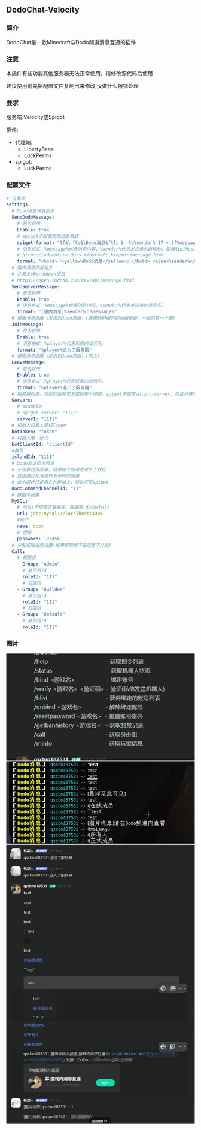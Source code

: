 ## DodoChat-Velocity
### 简介
DodoChat是一款Minecraft与Dodo频道消息互通的插件
### 注意
本插件有些功能其他服务器无法正常使用，请修改源代码后使用

建议使用前先把配置文件复制出来修改,没做什么报错处理
### 要求
服务端:Velocity或Spigot


插件:
- 代理端:
  - LibertyBans
  - LuckPerms
- spigot:
  - LuckPerms
### 配置文件
```yaml
# 设置项
settings:
  # Dodo消息转发相关
  SendDodoMessage:
    # 是否启用
    Enable: true
    # spigot子服使用的消息格式
    spigot-format: "§f§l『§e§lDodo消息§f§l』§r §b%sender% §7-> §f%message%"
    # 消息格式（%message%代表消息内容，%sender%代表发送者的群昵称，使用MiniMessage）
    # https://adventure-docs.minecraft.kim/minimessage.html
    format: "<bold>『<yellow>Dodo消息</yellow>』</bold> <aqua>%sender%</aqua> <gray>-></gray> %message%"
  # 服内消息转发相关
  # 注意支持markdown语法
  # https://open.imdodo.com/dev/api/message.html
  SendServerMessage:
    # 是否启用
    Enable: true
    # 消息格式（%message%代表消息内容，%sender%代表发送者的显示名）
    format: "[服内消息]%sender%：%message%"
  # 进服消息提醒（发送到Dodo频道）(连接到群组的初始服务器，一般只有一个服)
  JoinMessage:
    # 是否启用
    Enable: true
    # 消息格式（%player%代表玩家的显示名）
    format: "%player%进入了服务器"
  # 退服消息提醒（发送到Dodo频道）(同上)
  LeaveMessage:
    # 是否启用
    Enable: true
    # 消息格式（%player%代表玩家的显示名）
    format: "%player%退出了服务器"
  # 服务器列表，对应的服务求发送到哪个频道，spigot请使用spigot-server，并且只填写一个!
  Servers:
    # example:
    # spigot-server: "1112"
    server1: "1111"
  # 机器人机器人鉴权Token
  botToken: "token"
  # 机器人唯一标识
  botClientId: "clientId"
  #群号
  islandId: "1111"
  # Dodo发送命令频道
  # 不想要也很简单，随便填个频道号对不上就好
  # 这边建议和消息转发不同的频道
  # 命令最好还是用在代理端上，除非只有spigot
  dodoCommandChannelId: "11"
  # 数据库设置
  MySQL:
    # 地址(不用指定数据库，数据库:dodochat)
    url: jdbc:mysql://localhost:3306
    #账户
    name: root
    # 密码
    password: 123456
  # 分配权限组的设置(如果权限组不在这里不分配)
  Call:
    # 权限组
    - Group: "Admin"
      # 身份组id
      roleId: "111"
      # 权限组
    - Group: "Builder"
      # 身份组id
      roleId: "111"
      # 权限组
    - Group: "Default"
      # 身份组id
      roleId: "111"
```
### 图片
![img.png](img.png)
![img_1.png](img_1.png)
![img_2.png](img_2.png)